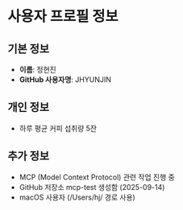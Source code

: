 # 사용자 프로필 정보

## 기본 정보
- **이름**: 정현진
- **GitHub 사용자명**: JHYUNJIN

## 개인 정보
- 하루 평균 커피 섭취량 5잔

## 추가 정보
- MCP (Model Context Protocol) 관련 작업 진행 중
- GitHub 저장소 mcp-test 생성함 (2025-09-14)
- macOS 사용자 (/Users/hj/ 경로 사용)

